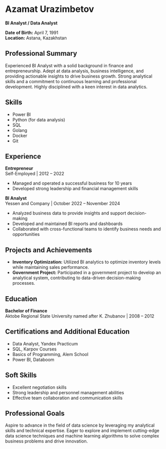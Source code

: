# Azamat Urazimbetov

**BI Analyst / Data Analyst**

**Date of Birth:** April 7, 1991  
**Location:** Astana, Kazakhstan

## Professional Summary
Experienced BI Analyst with a solid background in finance and entrepreneurship. Adept at data analysis, business intelligence, and providing actionable insights to drive business growth. Strong analytical skills and a commitment to continuous learning and professional development. Highly disciplined with a keen interest in data analytics.

## Skills
- Power BI
- Python (for data analysis)
- SQL
- Golang
- Docker
- Git

## Experience
**Entrepreneur**  
Self-Employed | 2012 – 2022  
- Managed and operated a successful business for 10 years
- Developed strong leadership and financial management skills

**BI Analyst**  
Yessen and Company | October 2022 – November 2024  
- Analyzed business data to provide insights and support decision-making
- Developed and maintained BI reports and dashboards
- Collaborated with cross-functional teams to identify business needs and opportunities

## Projects and Achievements
- **Inventory Optimization:** Utilized BI analytics to optimize inventory levels while maintaining sales performance.
- **Government Project:** Participated in a government project to develop an analytical system, contributing to data-driven decision-making processes.

## Education
**Bachelor of Finance**  
Aktobe Regional State University named after K. Zhubanov | 2008 – 2012

## Certifications and Additional Education
- Data Analyst, Yandex Practicum
- SQL, Karpov Courses
- Basics of Programming, Alem School
- Power BI, Databoom

## Soft Skills
- Excellent negotiation skills
- Strong leadership and personnel management abilities
- Effective team collaboration and communication skills

## Professional Goals
Aspire to advance in the field of data science by leveraging my analytical skills and technical expertise. Eager to explore and implement cutting-edge data science techniques and machine learning algorithms to solve complex business problems and drive innovation.
